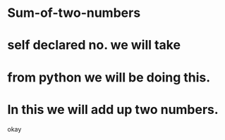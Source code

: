 # Sum-of-two-numbers
# self declared no. we will take
# from python we will be doing this.
# In this we will add up two numbers.
okay
